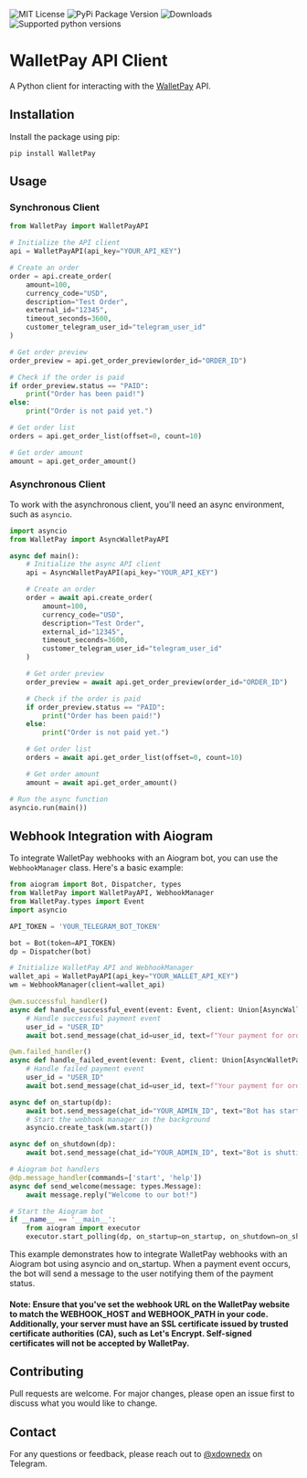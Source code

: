 ![MIT License](https://img.shields.io/pypi/l/aiogram.svg?style=flat-square)
![PyPi Package Version](https://img.shields.io/pypi/v/walletpay.svg?style=flat-square)
![Downloads](https://img.shields.io/pypi/dm/walletpay.svg?style=flat-square)
![Supported python versions](https://img.shields.io/pypi/pyversions/walletpay.svg?style=flat-square)

# **WalletPay** API Client

A Python client for interacting with the [WalletPay](https://docs.wallet.tg/pay/#tag/Order-Reconciliation/operation/getOrderAmount) API.

## Installation

Install the package using pip:

```pip install WalletPay```


## Usage
### Synchronous Client

```python
from WalletPay import WalletPayAPI

# Initialize the API client
api = WalletPayAPI(api_key="YOUR_API_KEY")

# Create an order
order = api.create_order(
    amount=100,
    currency_code="USD",
    description="Test Order",
    external_id="12345",
    timeout_seconds=3600,
    customer_telegram_user_id="telegram_user_id"
)

# Get order preview
order_preview = api.get_order_preview(order_id="ORDER_ID")

# Check if the order is paid
if order_preview.status == "PAID":
    print("Order has been paid!")
else:
    print("Order is not paid yet.")

# Get order list
orders = api.get_order_list(offset=0, count=10)

# Get order amount
amount = api.get_order_amount()

```
### Asynchronous Client
To work with the asynchronous client, you'll need an async environment, such as `asyncio`.

```python
import asyncio
from WalletPay import AsyncWalletPayAPI

async def main():
    # Initialize the async API client
    api = AsyncWalletPayAPI(api_key="YOUR_API_KEY")

    # Create an order
    order = await api.create_order(
        amount=100,
        currency_code="USD",
        description="Test Order",
        external_id="12345",
        timeout_seconds=3600,
        customer_telegram_user_id="telegram_user_id"
    )

    # Get order preview
    order_preview = await api.get_order_preview(order_id="ORDER_ID")

    # Check if the order is paid
    if order_preview.status == "PAID":
        print("Order has been paid!")
    else:
        print("Order is not paid yet.")

    # Get order list
    orders = await api.get_order_list(offset=0, count=10)

    # Get order amount
    amount = await api.get_order_amount()

# Run the async function
asyncio.run(main())

```

## Webhook Integration with Aiogram

To integrate WalletPay webhooks with an Aiogram bot, you can use the `WebhookManager` class. Here's a basic example:

```python
from aiogram import Bot, Dispatcher, types
from WalletPay import WalletPayAPI, WebhookManager
from WalletPay.types import Event
import asyncio

API_TOKEN = 'YOUR_TELEGRAM_BOT_TOKEN'

bot = Bot(token=API_TOKEN)
dp = Dispatcher(bot)

# Initialize WalletPay API and WebhookManager
wallet_api = WalletPayAPI(api_key="YOUR_WALLET_API_KEY")
wm = WebhookManager(client=wallet_api)

@wm.successful_handler()
async def handle_successful_event(event: Event, client: Union[AsyncWalletPayAPI, WalletPayAPI]):
    # Handle successful payment event
    user_id = "USER_ID"
    await bot.send_message(chat_id=user_id, text=f"Your payment for order {event.payload.order_id}  was successful!")

@wm.failed_handler()
async def handle_failed_event(event: Event, client: Union[AsyncWalletPayAPI, WalletPayAPI]):
    # Handle failed payment event
    user_id = "USER_ID"
    await bot.send_message(chat_id=user_id, text=f"Your payment for order {event.payload.order_id} failed. Please try again.")

async def on_startup(dp):
    await bot.send_message(chat_id="YOUR_ADMIN_ID", text="Bot has started!")
    # Start the webhook manager in the background
    asyncio.create_task(wm.start())

async def on_shutdown(dp):
    await bot.send_message(chat_id="YOUR_ADMIN_ID", text="Bot is shutting down!")

# Aiogram bot handlers
@dp.message_handler(commands=['start', 'help'])
async def send_welcome(message: types.Message):
    await message.reply("Welcome to our bot!")

# Start the Aiogram bot
if __name__ == '__main__':
    from aiogram import executor
    executor.start_polling(dp, on_startup=on_startup, on_shutdown=on_shutdown)
```
This example demonstrates how to integrate WalletPay webhooks with an Aiogram bot using asyncio and on_startup. When a payment event occurs, the bot will send a message to the user notifying them of the payment status.

#### Note: Ensure that you've set the webhook URL on the WalletPay website to match the WEBHOOK_HOST and WEBHOOK_PATH in your code. Additionally, your server must have an SSL certificate issued by trusted certificate authorities (CA), such as Let's Encrypt. Self-signed certificates will not be accepted by WalletPay.

## Contributing

Pull requests are welcome. For major changes, please open an issue first to discuss what you would like to change.

## Contact

For any questions or feedback, please reach out to [@xdownedx](https://t.me/xdownedx) on Telegram.
